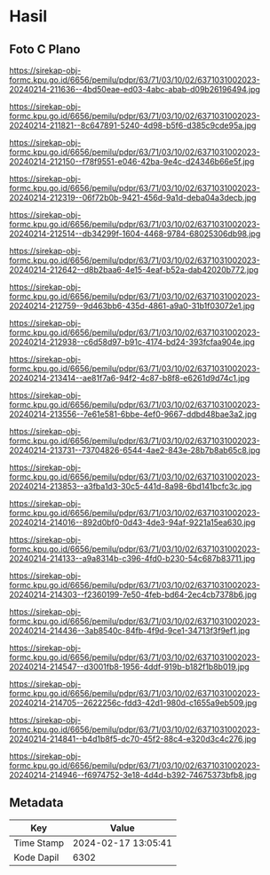 # Hasil

## Foto C Plano

https://sirekap-obj-formc.kpu.go.id/6656/pemilu/pdpr/63/71/03/10/02/6371031002023-20240214-211636--4bd50eae-ed03-4abc-abab-d09b26196494.jpg

https://sirekap-obj-formc.kpu.go.id/6656/pemilu/pdpr/63/71/03/10/02/6371031002023-20240214-211821--8c647891-5240-4d98-b5f6-d385c9cde95a.jpg

https://sirekap-obj-formc.kpu.go.id/6656/pemilu/pdpr/63/71/03/10/02/6371031002023-20240214-212150--f78f9551-e046-42ba-9e4c-d24346b66e5f.jpg

https://sirekap-obj-formc.kpu.go.id/6656/pemilu/pdpr/63/71/03/10/02/6371031002023-20240214-212319--06f72b0b-9421-456d-9a1d-deba04a3decb.jpg

https://sirekap-obj-formc.kpu.go.id/6656/pemilu/pdpr/63/71/03/10/02/6371031002023-20240214-212514--db34299f-1604-4468-9784-68025306db98.jpg

https://sirekap-obj-formc.kpu.go.id/6656/pemilu/pdpr/63/71/03/10/02/6371031002023-20240214-212642--d8b2baa6-4e15-4eaf-b52a-dab42020b772.jpg

https://sirekap-obj-formc.kpu.go.id/6656/pemilu/pdpr/63/71/03/10/02/6371031002023-20240214-212759--9d463bb6-435d-4861-a9a0-31b1f03072e1.jpg

https://sirekap-obj-formc.kpu.go.id/6656/pemilu/pdpr/63/71/03/10/02/6371031002023-20240214-212938--c6d58d97-b91c-4174-bd24-393fcfaa904e.jpg

https://sirekap-obj-formc.kpu.go.id/6656/pemilu/pdpr/63/71/03/10/02/6371031002023-20240214-213414--ae81f7a6-94f2-4c87-b8f8-e6261d9d74c1.jpg

https://sirekap-obj-formc.kpu.go.id/6656/pemilu/pdpr/63/71/03/10/02/6371031002023-20240214-213556--7e61e581-6bbe-4ef0-9667-ddbd48bae3a2.jpg

https://sirekap-obj-formc.kpu.go.id/6656/pemilu/pdpr/63/71/03/10/02/6371031002023-20240214-213731--73704826-6544-4ae2-843e-28b7b8ab65c8.jpg

https://sirekap-obj-formc.kpu.go.id/6656/pemilu/pdpr/63/71/03/10/02/6371031002023-20240214-213853--a3fba1d3-30c5-441d-8a98-6bd141bcfc3c.jpg

https://sirekap-obj-formc.kpu.go.id/6656/pemilu/pdpr/63/71/03/10/02/6371031002023-20240214-214016--892d0bf0-0d43-4de3-94af-9221a15ea630.jpg

https://sirekap-obj-formc.kpu.go.id/6656/pemilu/pdpr/63/71/03/10/02/6371031002023-20240214-214133--a9a8314b-c396-4fd0-b230-54c687b83711.jpg

https://sirekap-obj-formc.kpu.go.id/6656/pemilu/pdpr/63/71/03/10/02/6371031002023-20240214-214303--f2360199-7e50-4feb-bd64-2ec4cb7378b6.jpg

https://sirekap-obj-formc.kpu.go.id/6656/pemilu/pdpr/63/71/03/10/02/6371031002023-20240214-214436--3ab8540c-84fb-4f9d-9ce1-34713f3f9ef1.jpg

https://sirekap-obj-formc.kpu.go.id/6656/pemilu/pdpr/63/71/03/10/02/6371031002023-20240214-214547--d3001fb8-1956-4ddf-919b-b182f1b8b019.jpg

https://sirekap-obj-formc.kpu.go.id/6656/pemilu/pdpr/63/71/03/10/02/6371031002023-20240214-214705--2622256c-fdd3-42d1-980d-c1655a9eb509.jpg

https://sirekap-obj-formc.kpu.go.id/6656/pemilu/pdpr/63/71/03/10/02/6371031002023-20240214-214841--b4d1b8f5-dc70-45f2-88c4-e320d3c4c276.jpg

https://sirekap-obj-formc.kpu.go.id/6656/pemilu/pdpr/63/71/03/10/02/6371031002023-20240214-214946--f6974752-3e18-4d4d-b392-74675373bfb8.jpg


## Metadata

| Key        | Value               |
| ---------- | ------------------- |
| Time Stamp | 2024-02-17 13:05:41 |
| Kode Dapil | 6302                |



